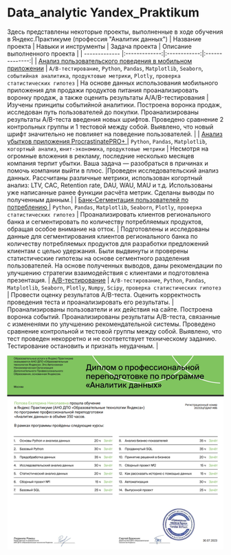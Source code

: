 # Data_analytic Yandex_Praktikum
Здесь представлены некоторые проекты, выполненные в ходе обучения в Яндекс.Практикуме (профессия "Аналитик данных")
| Название проекта        | Навыки и инструменты           | Задача проекта  | Описание выполненного проекта  |
| ------------- |:-------------:|:------------:|:--------------:|
| [Анализ пользовательского поведения в мобильном приложении](https://github.com/Laurel007/Analytic/blob/main/Анализ_поведения_пользователя_в_МП/Анализ%20пользовательского%20поведения%20в%20МП.ipynb)      | `A/B-тестирование`, `Python`, `Pandas`, `Matplotlib`, `Seaborn`, `событийная аналитика`, `продуктовые метрики`, `Plotly`, `проверка статистических гипотез` | На основе данных использования мобильного приложения для продажи продуктов питания проанализировать воронку продаж, а также оценить результаты A/A/B-тестирования  | Изучены принципы событийной аналитики. Построена воронка продаж, исследован путь пользователей до покупки. Проанализированы результаты A/B-теста введения новых шрифтов. Проведено сравнение 2 контрольных группы и 1 тестовой между собой. Выявлено, что новый шрифт значительно не повлияет на поведение пользователей.    |
| [Анализ убытков приложения ProcrastinatePRO+  ](https://github.com/Laurel007/Analytic/blob/main/Анализ_убытков_приложения/Анализ%20убытков%20приложения%20ProcrastinatePRO%2B%20(1).ipynb)      |  `Python`, `Pandas`, `Matplotlib`, `когортный анализ`, `юнит-экономика`, `продуктовые метрики`   |   Несмотря на огромные вложения в рекламу, последние несколько месяцев компания терпит убытки. Ваша задача — разобраться в причинах и помочь компании выйти в плюс. |Проведен исследовательский анализ данных. Рассчитаны различные метрики, использован когортный анализ: LTV, CAC, Retention rate, DAU, WAU, MAU и т.д. Использованы уже написанные ранее функции расчёта метрик. Сделаны выводы по полученным данным.|
| [Банк-Сегментация пользователей по потреблению ](https://github.com/Laurel007/Analytic/blob/main/Сегментация_клиентов_банка/Bank_Segmentation_of_clients.ipynb)| `Python`, `Pandas`, `Matplotlib`, `Seaborn`, `Plotly`, `проверка статистических гипотез`   |   Проанализировать клиентов регионального банка и сегментировать по количеству потребляемых продуктов, обращая особое внимание на отток. | Подготовлены и исследованы данные для сегментирования клиентов регионального банка по количеству потребляемых продуктов для разработки предложений клиентам с целью удержания. Были выдвинуты и проверены статистические гипотезы на основе сегментного разделения пользователей. На основе полученных выводов, даны рекомендации по улучшению стратегии взаимодействия с клиентами и подготовлена презентация.
| [A/B-тестирование](https://github.com/Laurel007/yandex_practicum_data_analytic/blob/main/A%5CB-тестирование/AB_testirovanie.ipynb)      | `A/B-тестирование`, `Python`, `Pandas`, `Matplotlib`, `Seaborn`, `Plotly`, `Numpy`, `Scipy`, `проверка статистических гипотез` | Провести оценку результатов A/B-теста. Оценить корректность проведения теста и проанализировать его результаты.  | Проанализированы пользователи и их действия на сайте. Построена воронка событий. Проанализированы результаты A/B-теста, связанные с измененями по улучшению рекомендательной системы. Проведено сравнение контрольной и тестовой группы между собой. Выявлено, что тест проведен некорретно и не соответствует техническому заданию. Тестирование остановить и признать неудачным.   |

![Диплом](https://github.com/Laurel007/Analytic/blob/main/Диплом.png)
